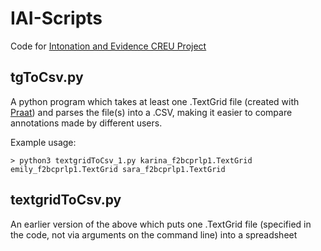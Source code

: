 # IAI-Scripts
Code for [Intonation and Evidence CREU Project](http://anita.simmons.edu/~creu/IntonationAndEvidence/index.html)

## tgToCsv.py
A python program which takes at least one .TextGrid file (created with [Praat](http://www.fon.hum.uva.nl/praat/)) and parses the file(s) into a .CSV, making it easier to compare annotations made by different users.

Example usage:
```
> python3 textgridToCsv_1.py karina_f2bcprlp1.TextGrid emily_f2bcprlp1.TextGrid sara_f2bcprlp1.TextGrid
```

## textgridToCsv.py
An earlier version of the above which puts one .TextGrid file (specified in the code, not via arguments on the command line) into a spreadsheet
